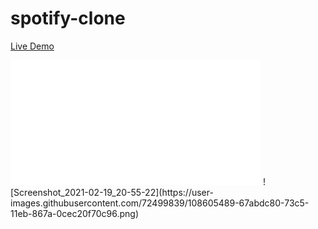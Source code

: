 # spotify-clone



<a href="https://spotifyclone-4b87e.web.app/"  >Live Demo</a> 


<img src="/myWorkspaces/y/img/navbarLOGO.png" width="400px" height="200px" >    
![Screenshot_2021-02-19_20-55-22](https://user-images.githubusercontent.com/72499839/108605489-67abdc80-73c5-11eb-867a-0cec20f70c96.png)




 
